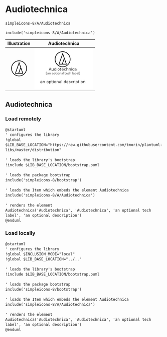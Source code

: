 # Audiotechnica


```text
simpleicons-8/A/Audiotechnica
```

```text
include('simpleicons-8/A/Audiotechnica')
```



| Illustration | Audiotechnica |
| :---: | :---: |
| ![illustration for Illustration](../../simpleicons-8/A/Audiotechnica.png) | ![illustration for Audiotechnica](../../simpleicons-8/A/Audiotechnica.Local.png) |




## Audiotechnica

### Load remotely
```plantuml
@startuml
' configures the library
!global $LIB_BASE_LOCATION="https://raw.githubusercontent.com/tmorin/plantuml-libs/master/distribution"

' loads the library's bootstrap
!include $LIB_BASE_LOCATION/bootstrap.puml

' loads the package bootstrap
include('simpleicons-8/bootstrap')

' loads the Item which embeds the element Audiotechnica
include('simpleicons-8/A/Audiotechnica')

' renders the element
Audiotechnica('Audiotechnica', 'Audiotechnica', 'an optional tech label', 'an optional description')
@enduml
```

### Load locally
```plantuml
@startuml
' configures the library
!global $INCLUSION_MODE="local"
!global $LIB_BASE_LOCATION="../.."

' loads the library's bootstrap
!include $LIB_BASE_LOCATION/bootstrap.puml

' loads the package bootstrap
include('simpleicons-8/bootstrap')

' loads the Item which embeds the element Audiotechnica
include('simpleicons-8/A/Audiotechnica')

' renders the element
Audiotechnica('Audiotechnica', 'Audiotechnica', 'an optional tech label', 'an optional description')
@enduml
```

